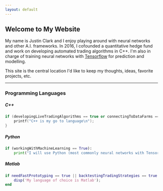 ```yaml
---
layout: default
---
```


## Welcome to My Website

My name is Justin Clark and I enjoy playing around with neural networks and other A.I. frameworks. In 2016, I cofounded a quantitative hedge fund and work on developing automated trading algorithms in C++. I'm also in charge of training neural networks with [Tensorflow](https://tensorflow.org/) for prediction and modelling.

This site is the central location I'd like to keep my thoughts, ideas, favorite projects, etc.

* * *

### Programming Languages

##### C++
```c++
if (developingLiveTradingAlgorithms == true or connectingToDataFarms == true){
    printf("C++ is my go to language\n");
}
```

##### Python
```python
if (workingWithMachineLearning == True):
    print("I will use Python (most commonly neural networks with Tensorflow)") 
```

##### Matlab
```matlab
if needFastPrototyping == true || backtestingTradingStrategies == true
    disp('My language of choice is Matlab');
end
```

